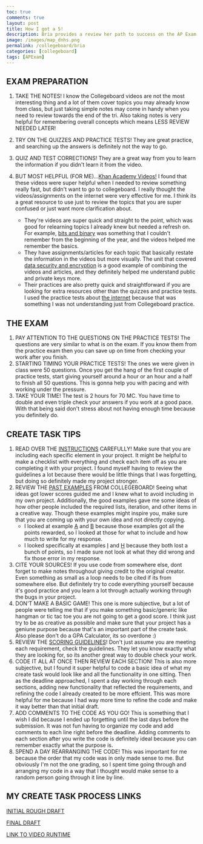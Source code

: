 ```yaml
---
toc: true
comments: true
layout: post
title: How I got a 5!
description: Bria provides a review her path to success on the AP Exam and Create Task project
image: /images/map_dnhs.png
permalink: /collegeboard/bria
categories: [collegeboard]
tags: [APExam]
---
```


## EXAM PREPARATION
1. TAKE THE NOTES! I know the Collegeboard videos are not the most interesting thing and a lot of them cover topics you may already know from class, but just taking simple notes may come in handy when you need to review towards the end of the tri. Also taking notes is very helpful for remembering overall concepts which means LESS REVIEW NEEDED LATER!
2. TRY ON THE QUIZZES AND PRACTICE TESTS! They are great practice, and searching up the answers is definitely not the way to go. 
3. QUIZ AND TEST CORRECTIONS! They are a great way from you to learn the information if you didn't learn it from the video. 
4. BUT MOST HELPFUL (FOR ME)...[Khan Academy Videos!](https://www.khanacademy.org/computing/ap-computer-science-principles) I found that these videos were super helpful when I needed to review something really fast, but didn't want to go to collegeboard. I really thought the videos/assignments on the internet were very effective for me. I think its a great resource to use just to review the topics that you are super confused or just want more clarification about. 
     
     - They're videos are super quick and straight to the point, which was good for relearning topics I already knew but needed a refresh on. For example, [bits and binary](https://www.khanacademy.org/computing/ap-computer-science-principles/x2d2f703b37b450a3:digital-information) was something that I couldn't remember from the beginning of the year, and the videos helped me remember the basics. 
     - They have assignments/articles for each topic that basically restate the information in the videos but more visually. The unit that covered [data security and encryption](https://www.khanacademy.org/computing/ap-computer-science-principles/x2d2f703b37b450a3:online-data-security) is a good example of combining the videos and articles, and they definitely helped me understand public and private keys more. 
     - Their practices are also pretty quick and straightforward if you are looking for extra resources other than the quizzes and practice tests. I used the practice tests about [the internet](https://www.khanacademy.org/computing/ap-computer-science-principles/the-internet) because that was something I was not understanding just from Collegeboard practice.

## THE EXAM
1. PAY ATTENTION TO THE QUESTIONS ON THE PRACTICE TESTS! The questions are very similar to what is on the exam. If you know them from the practice exam then you can save up on time from checking your work after you finish. 
2. STARTING TIMING YOUR PRACTICE TESTS! The ones we were given in class were 50 questions. Once you get the hang of the first couple of practice tests, start giving yourself around a hour or an hour and a half to finish all 50 questions. This is gonna help you with pacing and with working under the pressure. 
3. TAKE YOUR TIME! The test is 2 hours for 70 MC. You have time to double and even triple check your answers if you work at a good pace. With that being said don't stress about not having enough time because you definitely do.

## CREATE TASK TIPS

1. READ OVER THE [INSTRUCTIONS](https://apcentral.collegeboard.org/media/pdf/ap-csp-student-task-directions.pdf) CAREFULLY! Make sure that you are including each specific element in your project. It might be helpful to make a checklist with everything and check each item off as you are completing it with your project. I found myself having to review the guidelines a lot because there would be little things that I was forgetting, but doing so definitely made my project stronger.
2. REVIEW THE [PAST EXAMPLES](https://apcentral.collegeboard.org/courses/ap-computer-science-principles/exam#page-3) FROM COLLEGEBOARD! Seeing what ideas got lower scores guided me and I knew what to avoid including in my own project. Additionally, the good examples gave me some ideas of how other people included the required lists, iteration, and other items in a creative way. Though these examples might inspire you, make sure that you are coming up with your own idea and not directly copying. 
     -  I looked at example [A](https://apcentral.collegeboard.org/media/pdf/ap21-apc-computer-science-principles-create-performance-task-sample-a.pdf) and [B](https://apcentral.collegeboard.org/media/pdf/ap21-apc-computer-science-principles-create-performance-task-sample-b.pdf) because those examples got all the points rewarded, so I looked at those for what to include and how much to write for my response.
     -  I looked specifically at examples [I](https://apcentral.collegeboard.org/media/pdf/ap21-apc-computer-science-principles-create-performance-task-sample-i.pdf) and [H](https://apcentral.collegeboard.org/media/pdf/ap21-apc-computer-science-principles-create-performance-task-sample-h.pdf) because they both lost a bunch of points, so I made sure not look at what they did wrong and fix those error in my response.
4. CITE YOUR SOURCES! If you use code from somewhere else, dont forget to make notes throughout giving credit to the original creator. Even something as small as a loop needs to be cited if its from somewhere else. But definitely try to code everything yourself because it's good practice and you learn a lot through actually working through the bugs in your project.
5. DON'T MAKE A BASIC GAME! This one is more subjective, but a lot of people were telling me that if you make something basic/generic like hangman or tic tac toe you are not going to get a good score. I think just try to be as creative as possible and make sure that your project has a geniune purpose because that's an important part of the create task. Also please don't do a GPA Calculator, its so overdone :)
6. REVIEW THE [SCORING GUIDELINES](https://apcentral.collegeboard.org/media/pdf/ap21-sg-computer-science-principles.pdf)! Don't just assume you are meeting each requirement, check the guidelines. They let you know exactly what they are looking for, so its another great way to double check your work. 
7. CODE IT ALL AT ONCE THEN REVIEW EACH SECTION! This is also more subjective, but I found it super helpful to code a basic idea of what my create task would look like and all the functionality in one sitting. Then as the deadline approached, I spent a day working through each sections, adding new functionality that reflected the requirements, and refining the code I already created to be more effcient. This was more helpful for me because I had way more time to refine the code and make it way better than that initial draft. 
8. ADD COMMENTS TO THE CODE AS YOU GO! This is something that I wish I did because I ended up forgetting until the last days before the submission. It was not fun having to organize my code and add comments to each line right before the deadline. Adding comments to each section after you write the code is definitely ideal because you can remember exactly what the purpose is. 
9. SPEND A DAY REARRANGING THE CODE! This was important for me because the order that my code was in only made sense to me. But obviously I'm not the one grading, so I spent time going through and arranging my code in a way that I thought would make sense to a random person going through it line by line. 

## MY CREATE TASK PROCESS LINKS
[INITIAL ROUGH DRAFT](https://b-g101.github.io/create_task)

[FINAL DRAFT](https://github.com/nadirahaddach/4Gs/blob/main/templates/maptest.html)

[LINK TO VIDEO RUNTIME](https://user-images.githubusercontent.com/89234851/166164333-9bd98278-ef7b-47c4-ac39-7aeaddc23c12.mp4)
